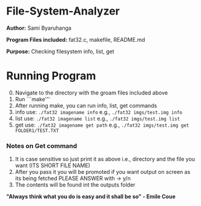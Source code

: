 # File-System-Analyzer

**Author:** Sami Byaruhanga

**Program Files included:**  fat32.c, makefile, README.md

**Purpose:** Checking filesystem info, list, get

# Running Program
0. Navigate to the directory with the groam files included above
1. Run ```make'''
2. After running make, you can run info, list, get commands 
3. info use: ```./fat32 imagename info``` e.g., ```./fat32 imgs/test.img info```
3. list use: ```./fat32 imagename list``` e.g., ```./fat32 imgs/test.img list```
4. get  use: ```./fat32 imagename get path``` e.g., ```./fat32 imgs/test.img get FOLDER1/TEST.TXT```

### Notes on Get command
1. It is case sensitive so just print it as above i.e., directory and the file you want (ITS SHORT FILE NAME)
2. After you pass it you will be promoted if you want output on screen as its being fetched 
    PLEASE ANSWER with -> y/n
3. The contents will be found int the outputs folder


**"Always think what you do is easy and it shall be so" - Emile Coue**
